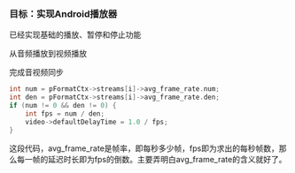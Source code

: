 ### 目标：实现Android播放器

已经实现基础的播放、暂停和停止功能

从音频播放到视频播放

完成音视频同步

```c++
int num = pFormatCtx->streams[i]->avg_frame_rate.num;
int den = pFormatCtx->streams[i]->avg_frame_rate.den;
if (num != 0 && den != 0) {
    int fps = num / den;
    video->defaultDelayTime = 1.0 / fps;
}
```

这段代码，avg_frame_rate是帧率，即每秒多少帧，fps即为求出的每秒帧数，那么每一帧的延迟时长即为fps的倒数。主要弄明白avg_frame_rate的含义就好了。

